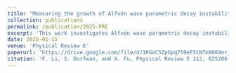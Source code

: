 ```yaml
---
title: "Measuring the growth of Alfvén wave parametric decay instability using counter-propagating waves: Theory and simulations"
collection: publications
permalink: /publication/2025-PRE
excerpt: 'This work investigates Alfvén wave parametric decay instability using counter-propagating waves through theoretical analysis and numerical simulations.'
date: 2025-01-15
venue: 'Physical Review E'
paperurl: 'https://drive.google.com/file/d/1KGoC5ZpGpq759eFStNTm9O64nrjh8Xd9/view?usp=drive_link'
citation: 'F. Li, S. Dorfman, and X. Fu, Physical Review E 112, 025206 (2025)'
---
```

